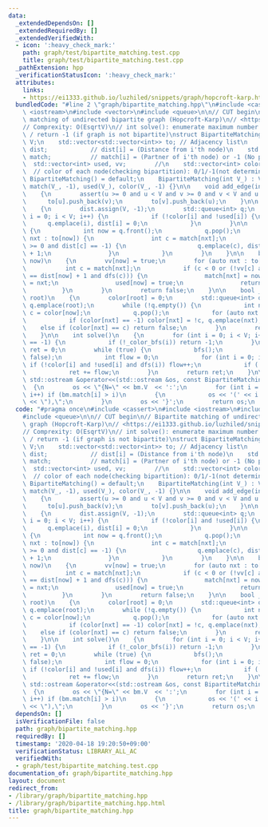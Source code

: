 ```yaml
---
data:
  _extendedDependsOn: []
  _extendedRequiredBy: []
  _extendedVerifiedWith:
  - icon: ':heavy_check_mark:'
    path: graph/test/bipartite_matching.test.cpp
    title: graph/test/bipartite_matching.test.cpp
  _pathExtension: hpp
  _verificationStatusIcon: ':heavy_check_mark:'
  attributes:
    links:
    - https://ei1333.github.io/luzhiled/snippets/graph/hopcroft-karp.html>
  bundledCode: "#line 2 \"graph/bipartite_matching.hpp\"\n#include <cassert>\n#include\
    \ <iostream>\n#include <vector>\n#include <queue>\n\n// CUT begin\n// Bipartite\
    \ matching of undirected bipartite graph (Hopcroft-Karp)\n// <https://ei1333.github.io/luzhiled/snippets/graph/hopcroft-karp.html>\n\
    // Comprexity: O(EsqrtV)\n// int solve(): enumerate maximum number of matching\
    \ / return -1 (if graph is not bipartite)\nstruct BipartiteMatching\n{\n    int\
    \ V;\n    std::vector<std::vector<int>> to; // Adjacency list\n    std::vector<int>\
    \ dist;            // dist[i] = (Distance from i'th node)\n    std::vector<int>\
    \ match;           // match[i] = (Partner of i'th node) or -1 (No parter)\n  \
    \  std::vector<int> used, vv;        //\n    std::vector<int> color;         \
    \  // color of each node(checking bipartition): 0/1/-1(not determined)\n\n   \
    \ BipartiteMatching() = default;\n    BipartiteMatching(int V_) : V(V_), to(V_),\
    \ match(V_, -1), used(V_), color(V_, -1) {}\n\n    void add_edge(int u, int v)\n\
    \    {\n        assert(u >= 0 and u < V and v >= 0 and v < V and u != v);\n  \
    \      to[u].push_back(v);\n        to[v].push_back(u);\n    }\n\n    void bfs()\n\
    \    {\n        dist.assign(V, -1);\n        std::queue<int> q;\n        for (int\
    \ i = 0; i < V; i++) {\n            if (!color[i] and !used[i]) {\n          \
    \      q.emplace(i), dist[i] = 0;\n            }\n        }\n\n        while (!q.empty())\
    \ {\n            int now = q.front();\n            q.pop();\n            for (auto\
    \ nxt : to[now]) {\n                int c = match[nxt];\n                if (c\
    \ >= 0 and dist[c] == -1) {\n                    q.emplace(c), dist[c] = dist[now]\
    \ + 1;\n                }\n            }\n        }\n    }\n\n    bool dfs(int\
    \ now)\n    {\n        vv[now] = true;\n        for (auto nxt : to[now]) {\n \
    \           int c = match[nxt];\n            if (c < 0 or (!vv[c] and dist[c]\
    \ == dist[now] + 1 and dfs(c))) {\n                match[nxt] = now, match[now]\
    \ = nxt;\n                used[now] = true;\n                return true;\n  \
    \          }\n        }\n        return false;\n    }\n\n    bool _color_bfs(int\
    \ root)\n    {\n        color[root] = 0;\n        std::queue<int> q;\n       \
    \ q.emplace(root);\n        while (!q.empty()) {\n            int now = q.front(),\
    \ c = color[now];\n            q.pop();\n            for (auto nxt : to[now])\n\
    \            if (color[nxt] == -1) color[nxt] = !c, q.emplace(nxt);\n        \
    \    else if (color[nxt] == c) return false;\n        }\n        return true;\n\
    \    }\n\n    int solve()\n    {\n        for (int i = 0; i < V; i++) if (color[i]\
    \ == -1) {\n            if (!_color_bfs(i)) return -1;\n        }\n        int\
    \ ret = 0;\n        while (true) {\n            bfs();\n            vv.assign(V,\
    \ false);\n            int flow = 0;\n            for (int i = 0; i < V; i++)\
    \ if (!color[i] and !used[i] and dfs(i)) flow++;\n            if (!flow) break;\n\
    \            ret += flow;\n        }\n        return ret;\n    }\n\n    friend\
    \ std::ostream &operator<<(std::ostream &os, const BipartiteMatching &bm)\n  \
    \  {\n        os << \"{N=\" << bm.V  << ':';\n        for (int i = 0; i < bm.V;\
    \ i++) if (bm.match[i] > i)\n        {\n            os << '(' << i << '-' << bm.match[i]\
    \ << \"),\";\n        }\n        os << '}';\n        return os;\n    }\n};\n"
  code: "#pragma once\n#include <cassert>\n#include <iostream>\n#include <vector>\n\
    #include <queue>\n\n// CUT begin\n// Bipartite matching of undirected bipartite\
    \ graph (Hopcroft-Karp)\n// <https://ei1333.github.io/luzhiled/snippets/graph/hopcroft-karp.html>\n\
    // Comprexity: O(EsqrtV)\n// int solve(): enumerate maximum number of matching\
    \ / return -1 (if graph is not bipartite)\nstruct BipartiteMatching\n{\n    int\
    \ V;\n    std::vector<std::vector<int>> to; // Adjacency list\n    std::vector<int>\
    \ dist;            // dist[i] = (Distance from i'th node)\n    std::vector<int>\
    \ match;           // match[i] = (Partner of i'th node) or -1 (No parter)\n  \
    \  std::vector<int> used, vv;        //\n    std::vector<int> color;         \
    \  // color of each node(checking bipartition): 0/1/-1(not determined)\n\n   \
    \ BipartiteMatching() = default;\n    BipartiteMatching(int V_) : V(V_), to(V_),\
    \ match(V_, -1), used(V_), color(V_, -1) {}\n\n    void add_edge(int u, int v)\n\
    \    {\n        assert(u >= 0 and u < V and v >= 0 and v < V and u != v);\n  \
    \      to[u].push_back(v);\n        to[v].push_back(u);\n    }\n\n    void bfs()\n\
    \    {\n        dist.assign(V, -1);\n        std::queue<int> q;\n        for (int\
    \ i = 0; i < V; i++) {\n            if (!color[i] and !used[i]) {\n          \
    \      q.emplace(i), dist[i] = 0;\n            }\n        }\n\n        while (!q.empty())\
    \ {\n            int now = q.front();\n            q.pop();\n            for (auto\
    \ nxt : to[now]) {\n                int c = match[nxt];\n                if (c\
    \ >= 0 and dist[c] == -1) {\n                    q.emplace(c), dist[c] = dist[now]\
    \ + 1;\n                }\n            }\n        }\n    }\n\n    bool dfs(int\
    \ now)\n    {\n        vv[now] = true;\n        for (auto nxt : to[now]) {\n \
    \           int c = match[nxt];\n            if (c < 0 or (!vv[c] and dist[c]\
    \ == dist[now] + 1 and dfs(c))) {\n                match[nxt] = now, match[now]\
    \ = nxt;\n                used[now] = true;\n                return true;\n  \
    \          }\n        }\n        return false;\n    }\n\n    bool _color_bfs(int\
    \ root)\n    {\n        color[root] = 0;\n        std::queue<int> q;\n       \
    \ q.emplace(root);\n        while (!q.empty()) {\n            int now = q.front(),\
    \ c = color[now];\n            q.pop();\n            for (auto nxt : to[now])\n\
    \            if (color[nxt] == -1) color[nxt] = !c, q.emplace(nxt);\n        \
    \    else if (color[nxt] == c) return false;\n        }\n        return true;\n\
    \    }\n\n    int solve()\n    {\n        for (int i = 0; i < V; i++) if (color[i]\
    \ == -1) {\n            if (!_color_bfs(i)) return -1;\n        }\n        int\
    \ ret = 0;\n        while (true) {\n            bfs();\n            vv.assign(V,\
    \ false);\n            int flow = 0;\n            for (int i = 0; i < V; i++)\
    \ if (!color[i] and !used[i] and dfs(i)) flow++;\n            if (!flow) break;\n\
    \            ret += flow;\n        }\n        return ret;\n    }\n\n    friend\
    \ std::ostream &operator<<(std::ostream &os, const BipartiteMatching &bm)\n  \
    \  {\n        os << \"{N=\" << bm.V  << ':';\n        for (int i = 0; i < bm.V;\
    \ i++) if (bm.match[i] > i)\n        {\n            os << '(' << i << '-' << bm.match[i]\
    \ << \"),\";\n        }\n        os << '}';\n        return os;\n    }\n};\n"
  dependsOn: []
  isVerificationFile: false
  path: graph/bipartite_matching.hpp
  requiredBy: []
  timestamp: '2020-04-18 19:20:50+09:00'
  verificationStatus: LIBRARY_ALL_AC
  verifiedWith:
  - graph/test/bipartite_matching.test.cpp
documentation_of: graph/bipartite_matching.hpp
layout: document
redirect_from:
- /library/graph/bipartite_matching.hpp
- /library/graph/bipartite_matching.hpp.html
title: graph/bipartite_matching.hpp
---
```


